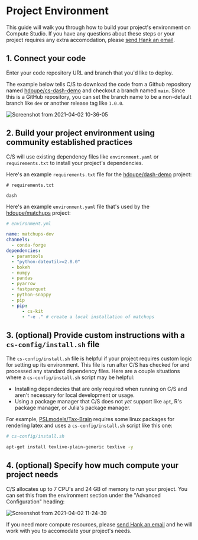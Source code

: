 # Project Environment

This guide will walk you through how to build your project's environment on Compute Studio. If you have any questions about these steps or your project requires any extra accomodation, please [send Hank an email](mailto:hank@compute.studio).

## 1. Connect your code

Enter your code repository URL and branch that you'd like to deploy.

The example below tells C/S to download the code from a Github repository named [hdoupe/cs-dash-demo](https://github.com/hdoupe/cs-dash-demo) and checkout a branch named `main`. Since this is a GitHub repository, you can set the branch name to be a non-default branch like `dev` or another release tag like `1.0.0`.

![Screenshot from 2021-04-02 10-36-05](https://user-images.githubusercontent.com/9206065/113430779-ba0af080-93a8-11eb-8574-af6d8630607b.png)

## 2. Build your project environment using community established practices

C/S will use existing dependency files like `environment.yaml` or `requirements.txt` to install your project's dependencies.

Here's an example `requirements.txt` file for the [hdoupe/dash-demo](https://compute.studio/hdoupe/dash-demo) project:

```
# requirements.txt

dash
```

Here's an example `environment.yaml` file that's used by the [hdoupe/matchups](https://compute.studio/hdoupe/matchups) project:

```yaml
# environment.yml

name: matchups-dev
channels:
  - conda-forge
dependencies:
  - paramtools
  - "python-dateutil>=2.8.0"
  - bokeh
  - numpy
  - pandas
  - pyarrow
  - fastparquet
  - python-snappy
  - pip
  - pip:
      - cs-kit
      - "-e ." # create a local installation of matchups
```

## 3. (optional) Provide custom instructions with a `cs-config/install.sh` file

The `cs-config/install.sh` file is helpful if your project requires custom logic for setting up its environment. This file is run after C/S has checked for and processed any standard dependency files. Here are a couple situations where a `cs-config/install.sh` script may be helpful:

- Installing dependecies that are only required when running on C/S and aren't necessary for local development or usage.
- Using a package manager that C/S does not _yet_ support like `apt`, R's package manager, or Julia's package manager.

For example, [PSLmodels/Tax-Brain](https://compute.studio/PSLmodels/Tax-Brain) requires some linux packages for rendering latex and uses a `cs-config/install.sh` script like this one:

```bash
# cs-config/install.sh

apt-get install texlive-plain-generic texlive -y
```

## 4. (optional) Specify how much compute your project needs

C/S allocates up to 7 CPU's and 24 GB of memory to run your project. You can set this from the environment section under the "Advanced Configuration" heading:

![Screenshot from 2021-04-02 11-24-39](https://user-images.githubusercontent.com/9206065/113430795-c3945880-93a8-11eb-8b00-4d0ee226f0c6.png)

If you need more compute resources, please [send Hank an email](mailto:hank@compute.studio) and he will work with you to accomodate your project's needs.

